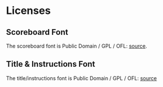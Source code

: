 # Licenses

## Scoreboard Font

The scoreboard font is Public Domain / GPL / OFL: [source](https://www.dafont.com/pixeloid-mono.font).

## Title & Instructions Font

The title/instructions font is Public Domain / GPL / OFL: [source](https://www.dafont.com/hand-drawn-shapes.font)
